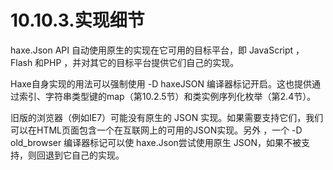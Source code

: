 # 10.10.3.实现细节

haxe.Json API 自动使用原生的实现在它可用的目标平台，即 JavaScript ，Flash 和PHP ，并对其它的目标平台提供它们自己的实现。

Haxe自身实现的用法可以强制使用 -D haxeJSON 编译器标记开启。这也提供通过索引、字符串类型键的map（第10.2.5节）和类实例序列化枚举（第2.4节）。

旧版的浏览器（例如IE7）可能没有原生的 JSON 实现。如果需要支持它们，我们可以在HTML页面包含一个在互联网上的可用的JSON实现。另外 ，一个 -D old_browser 编译器标记可以使 haxe.Json尝试使用原生 JSON，如果不被支持，则回退到它自己的实现。